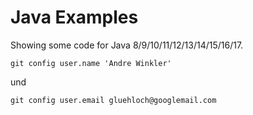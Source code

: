 # Java Examples

Showing some code for Java 8/9/10/11/12/13/14/15/16/17.

`git config user.name 'Andre Winkler'`

und

`git config user.email gluehloch@googlemail.com`

